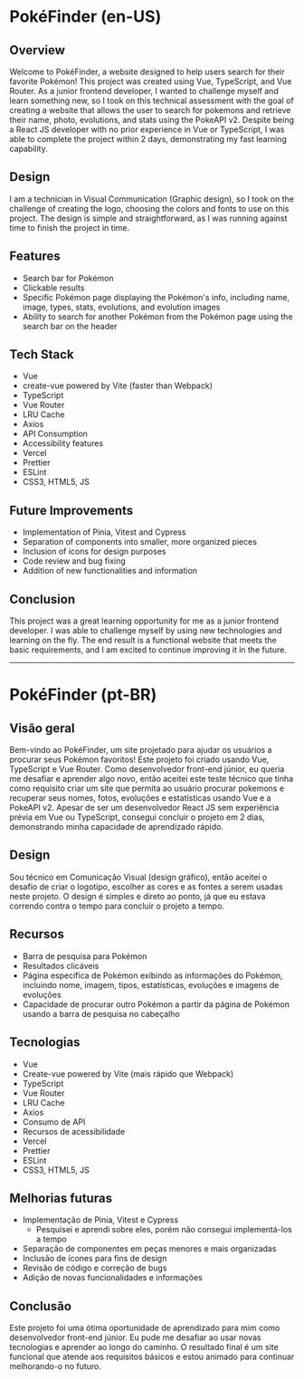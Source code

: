 # PokéFinder (en-US)

## Overview

Welcome to PokéFinder, a website designed to help users search for their favorite Pokémon! This project was created using Vue, TypeScript, and Vue Router. As a junior frontend developer, I wanted to challenge myself and learn something new, so I took on this technical assessment with the goal of creating a website that allows the user to search for pokemons and retrieve their name, photo, evolutions, and stats using the PokeAPI v2. Despite being a React JS developer with no prior experience in Vue or TypeScript, I was able to complete the project within 2 days, demonstrating my fast learning capability.

## Design

I am a technician in Visual Communication (Graphic design), so I took on the challenge of creating the logo, choosing the colors and fonts to use on this project. The design is simple and straightforward, as I was running against time to finish the project in time.

## Features

- Search bar for Pokémon
- Clickable results
- Specific Pokémon page displaying the Pokémon's info, including name, image, types, stats, evolutions, and evolution images
- Ability to search for another Pokémon from the Pokémon page using the search bar on the header

## Tech Stack

- Vue
- create-vue powered by Vite (faster than Webpack)
- TypeScript
- Vue Router
- LRU Cache
- Axios
- API Consumption
- Accessibility features
- Vercel
- Prettier
- ESLint
- CSS3, HTML5, JS

## Future Improvements

- Implementation of Pinia, Vitest and Cypress
- Separation of components into smaller, more organized pieces
- Inclusion of icons for design purposes
- Code review and bug fixing
- Addition of new functionalities and information

## Conclusion

This project was a great learning opportunity for me as a junior frontend developer. I was able to challenge myself by using new technologies and learning on the fly. The end result is a functional website that meets the basic requirements, and I am excited to continue improving it in the future.

<hr />

# PokéFinder (pt-BR)

## Visão geral

Bem-vindo ao PokéFinder, um site projetado para ajudar os usuários a procurar seus Pokémon favoritos! Este projeto foi criado usando Vue, TypeScript e Vue Router. Como desenvolvedor front-end júnior, eu queria me desafiar e aprender algo novo, então aceitei este teste técnico que tinha como requisito criar um site que permita ao usuário procurar pokemons e recuperar seus nomes, fotos, evoluções e estatísticas usando Vue e a PokeAPI v2. Apesar de ser um desenvolvedor React JS sem experiência prévia em Vue ou TypeScript, consegui concluir o projeto em 2 dias, demonstrando minha capacidade de aprendizado rápido.

## Design

Sou técnico em Comunicação Visual (design gráfico), então aceitei o desafio de criar o logotipo, escolher as cores e as fontes a serem usadas neste projeto. O design é simples e direto ao ponto, já que eu estava correndo contra o tempo para concluir o projeto a tempo.

## Recursos

- Barra de pesquisa para Pokémon
- Resultados clicáveis
- Página específica de Pokémon exibindo as informações do Pokémon, incluindo nome, imagem, tipos, estatísticas, evoluções e imagens de evoluções
- Capacidade de procurar outro Pokémon a partir da página de Pokémon usando a barra de pesquisa no cabeçalho

## Tecnologias

- Vue
- Create-vue powered by Vite (mais rápido que Webpack)
- TypeScript
- Vue Router
- LRU Cache
- Axios
- Consumo de API
- Recursos de acessibilidade
- Vercel
- Prettier
- ESLint
- CSS3, HTML5, JS

## Melhorias futuras

- Implementação de Pinia, Vitest e Cypress
    - Pesquisei e aprendi sobre eles, porém não consegui implementá-los a tempo
- Separação de componentes em peças menores e mais organizadas
- Inclusão de ícones para fins de design
- Revisão de código e correção de bugs
- Adição de novas funcionalidades e informações

## Conclusão

Este projeto foi uma ótima oportunidade de aprendizado para mim como desenvolvedor front-end júnior. Eu pude me desafiar ao usar novas tecnologias e aprender ao longo do caminho. O resultado final é um site funcional que atende aos requisitos básicos e estou animado para continuar melhorando-o no futuro.